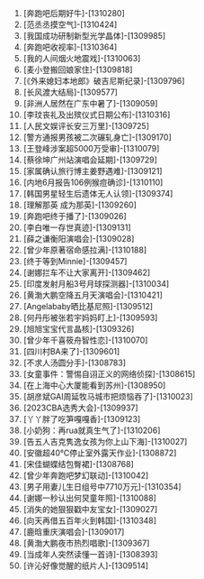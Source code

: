 
1. [奔跑吧后期好牛]-[1310280]
1. [范丞丞摸空气]-[1310424]
1. [我国成功研制新型光学晶体]-[1309985]
1. [奔跑吧收视率]-[1310364]
1. [我的人间烟火地震戏]-[1310063]
1. [麦小登搬回娘家住]-[1309818]
1. [《外来媳妇本地郎》破吉尼斯纪录]-[1309796]
1. [长风渡大结局]-[1309577]
1. [非洲人居然在广东中暑了]-[1309059]
1. [李玟丧礼及出殡仪式日期公布]-[1310316]
1. [人民文娱评长安三万里]-[1309725]
1. [警方通报男孩被二次碾轧身亡]-[1309170]
1. [王登峰涉案超5000万受审]-[1310079]
1. [蔡徐坤广州站演唱会延期]-[1309729]
1. [家属确认旅行博主姜野遇难]-[1309121]
1. [内地6月报告106例猴痘确诊]-[1310110]
1. [韩国男星轻生后遗体无人认领]-[1309374]
1. [理解那英 成为那英]-[1309260]
1. [奔跑吧终于播了]-[1309026]
1. [李白唯一存世真迹]-[1309131]
1. [薛之谦衡阳演唱会]-[1309028]
1. [曾少年原著宿命感拉满]-[1310188]
1. [终于等到Minnie]-[1309457]
1. [谢娜拦车不让大家离开]-[1309462]
1. [印度发射月船3号月球探测器]-[1310034]
1. [黄渤大鹏空降五月天演唱会]-[1310421]
1. [Angelababy晒比基尼照]-[1309512]
1. [何丹彤被张若宇妈妈盯上]-[1309593]
1. [旭旭宝宝代言晶核]-[1309326]
1. [曾少年千喜筱舟智性恋]-[1310070]
1. [四川村BA来了]-[1309601]
1. [不求人汤圆分手]-[1308783]
1. [女童事件：警惕自诩正义的网络侦探]-[1308615]
1. [在上海中心大厦能看到苏州]-[1308950]
1. [胡彦斌GAI周延牧马城市把烦恼吞了]-[1310023]
1. [2023CBA选秀大会]-[1309937]
1. [丫丫胖了吃笋嘎嘎香]-[1309123]
1. [小奶狗：再rua就真生气了]-[1310206]
1. [告五人吉克隽逸女孩为你上山下海]-[1310027]
1. [安徽超40℃停止室外露天作业]-[1308872]
1. [宋佳蝴蝶结包臀裙]-[1308768]
1. [曾少年奔跑吧梦幻联动]-[1310042]
1. [男子用妻儿生日组号中7710万元]-[1310354]
1. [谢娜一秒认出何炅童年照]-[1310088]
1. [消失的她狠狠戳中友宝女]-[1309027]
1. [向天再借五百年火到韩国]-[1310348]
1. [鹿晗重庆演唱会]-[1309017]
1. [黄渤大鹏夜市热烈唱歌]-[1309367]
1. [当成年人突然读懂一首诗]-[1308393]
1. [许沁好像觉醒的纸片人]-[1309514]